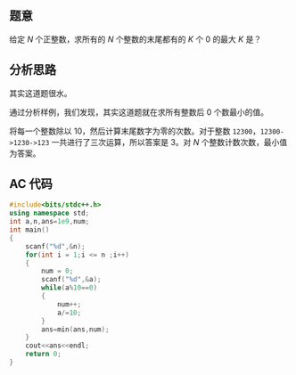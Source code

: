 ## 题意
给定 $N$ 个正整数，求所有的 $N$ 个整数的末尾都有的 $K$ 个 $0$ 的最大 $K$ 是？

## 分析思路
其实这道题很水。

通过分析样例，我们发现，其实这道题就在求所有整数后 $0$ 个数最小的值。

将每一个整数除以 $10$，然后计算末尾数字为零的次数。对于整数 `12300`，`12300->1230->123` 一共进行了三次运算，所以答案是 $3$。对 $N$ 个整数计数次数，最小值为答案。

## AC 代码
```cpp
#include<bits/stdc++.h>
using namespace std;
int a,n,ans=1e9,num; 
int main()
{
	scanf("%d",&n);
	for(int i = 1;i <= n ;i++)
	{
		num = 0;
		scanf("%d",&a);
		while(a%10==0)
		{
			num++;
			a/=10;
		}
		ans=min(ans,num);
	}
	cout<<ans<<endl;
	return 0;
}
```
